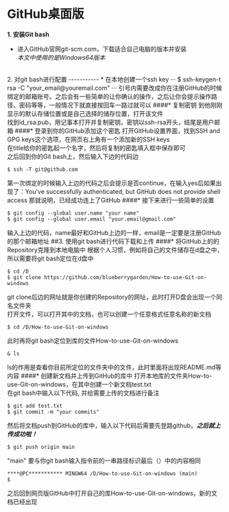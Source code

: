 # GitHub桌面版

**1. 安装Git bash**
* 进入GitHub官网git-scm.com，下载适合自己电脑的版本并安装<br/>
*本文中使用的是Windows64版本*
<br/>
2. 对git bash进行配置
-----------
* 在本地创建一个ssh key
···
$ ssh-keygen-t rsa -C "your_email@youremail.com"
···
引号内需要改成你在注册GitHub的时候绑定的邮箱账号。之后会有一些简单的让你确认的操作，之后让你会提示操作路径、密码等等，一般情况下就直接按回车一路过就可以
####* 复制密钥
到他刚刚显示的默认存储位置或是自己选择的储存位置，打开该文件<br/>
找到id_rsa.pub，用记事本打开并复制密钥，密钥以ssh-rsa开头，结尾是用户邮箱
####* 登录到你的GitHub添加这个密匙
打开GitHub设置界面，找到SSH and GPG keys这个选项，在网页右上角有一个添加新的SSH keys<br/>
在title给你的密匙起一个名字，然后将复制的密匙填入框中保存即可<br>
之后回到你的Git bash上，然后输入下边的代码边<br>

    $ ssh -T git@github.com
第一次绑定的时候输入上边的代码之后会提示是否continue，在输入yes后如果出现了：You've successfully authenticated, but GitHub does not provide shell access 那就说明，已经成功连上了GitHub
####* 接下来进行一些简单的设置

    $ git config --global user.name "your name"
    $ git config --global user.email "your.email@gmail.com"
输入上边的代码，name最好和GitHub上边的一样，email是一定要是注册GitHub的那个邮箱地址
##3. 使用git bash进行代码下载和上传
####* 将GitHub上的的Repository克隆到本地电脑中
根据个人习惯，例如将自己的文件储存在d盘之中，所以需要将git bash定位在d盘中

    $ cd /D
    $ git clone https://github.com/blueberrygarden/How-to-use-Git-on-windows
git clone后边的网址就是你创建的Repository的网址，此时打开D盘会出现一个同名文件夹<br>
打开文件，可以打开其中的文档，也可以创建一个任意格式任意名称的新文档<br>

    $ cd /D/How-to-use-Git-on-windows
此时再将git bash定位到库的文件How-to-use-Git-on-windows

    & ls
ls的作用是查看你目前所定位的文件夹中的文件，此时里面将出现README.md等内容
####* 创建新文档并上传到GitHub的库中
打开本地库的文件夹How-to-use-Git-on-windows，在其中创建一个新文档test.txt<br>
在git bash中输入以下代码, 并给需要上传的文档进行备注

    $ git add test.txt
    $ git commit -m "your commits" 
然后将文档push到GitHub的库中，输入以下代码后需要先登路github，***之后就上传成功啦！***

    $ git push origin main
"main" 要与你git bash输入指令前的一串路径标识最后（）中的内容相同<br>

    ****@PC*********** MINGW64 /D/How-to-use-Git-on-windows (main)
    $ 
之后回到网页版GitHub中打开自己的库How-to-use-Git-on-windows，新的文档已经出现
